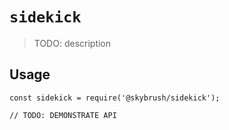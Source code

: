 # `sidekick`

> TODO: description

## Usage

```
const sidekick = require('@skybrush/sidekick');

// TODO: DEMONSTRATE API
```
